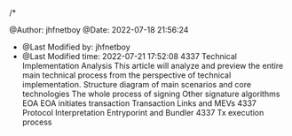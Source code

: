 /*

@Author: jhfnetboy
@Date: 2022-07-18 21:56:24
 * @Last Modified by: jhfnetboy
 * @Last Modified time: 2022-07-21 17:52:08
4337 Technical Implementation Analysis
This article will analyze and preview the entire main technical process from the perspective of technical implementation.
Structure diagram of main scenarios and core technologies
The whole process of signing
Other signature algorithms
EOA
EOA initiates transaction
Transaction Links and MEVs
4337 Protocol Interpretation
Entryporint and Bundler
4337 Tx execution process